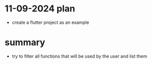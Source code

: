 # 11-09-2024 plan
- create a flutter project as an example

# summary
- try to filter all functions that will be used by the user and list them